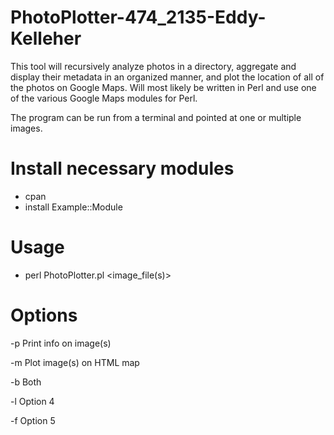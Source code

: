 PhotoPlotter-474_2135-Eddy-Kelleher
===================================

This tool will recursively analyze photos in a directory, aggregate and display their metadata in an organized manner, and plot the location of all of the photos on Google Maps. Will most likely be written in Perl and use one of the various Google Maps modules for Perl.

The program can be run from a terminal and pointed at one or multiple images.

Install necessary modules
===================================

- cpan
- install Example::Module


Usage
==================================

- perl PhotoPlotter.pl <options> <image_file(s)>


Options
==================================

-p  Print info on image(s)

-m  Plot image(s) on HTML map

-b  Both

-l  Option 4

-f  Option 5

